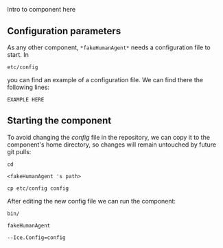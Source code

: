 ```
```
#
``` fakeHumanAgent
```
Intro to component here


## Configuration parameters
As any other component,
``` *fakeHumanAgent* ```
needs a configuration file to start. In

    etc/config

you can find an example of a configuration file. We can find there the following lines:

    EXAMPLE HERE

    
## Starting the component
To avoid changing the *config* file in the repository, we can copy it to the component's home directory, so changes will remain untouched by future git pulls:

    cd

``` <fakeHumanAgent 's path> ```

    cp etc/config config
    
After editing the new config file we can run the component:

    bin/

```fakeHumanAgent ```

    --Ice.Config=config

